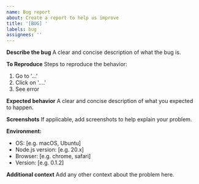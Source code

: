 ```yaml
---
name: Bug report
about: Create a report to help us improve
title: '[BUG] '
labels: bug
assignees: ''
---
```


**Describe the bug**
A clear and concise description of what the bug is.

**To Reproduce**
Steps to reproduce the behavior:
1. Go to '...'
2. Click on '....'
3. See error

**Expected behavior**
A clear and concise description of what you expected to happen.

**Screenshots**
If applicable, add screenshots to help explain your problem.

**Environment:**
 - OS: [e.g. macOS, Ubuntu]
 - Node.js version: [e.g. 20.x]
 - Browser: [e.g. chrome, safari]
 - Version: [e.g. 0.1.2]

**Additional context**
Add any other context about the problem here.